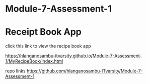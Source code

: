 # Module-7-Assessment-1

# Receipt Book App

click this link to view the recipe book app

https://hlanganosambu-itvarsity.github.io/Module-7-Assessment-1/MyRecipeBook/index.html


repo links
https://github.com/hlanganosambu-ITvarsity/Module-7-Assessment-1
